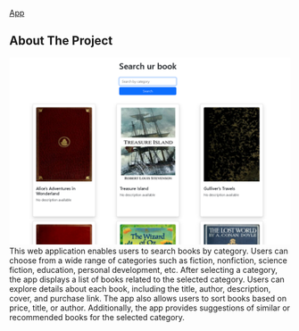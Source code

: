 <a href="https://srcurbook.netlify.app/">App</a>

## About The Project

![Descrizione dell'immagine](./src/img/imgog.png)
This web application enables users to search books by category. Users can choose from a wide range of categories such as fiction, nonfiction, science fiction, education, personal development, etc. After selecting a category, the app displays a list of books related to the selected category. Users can explore details about each book, including the title, author, description, cover, and purchase link. The app also allows users to sort books based on price, title, or author. Additionally, the app provides suggestions of similar or recommended books for the selected category.
